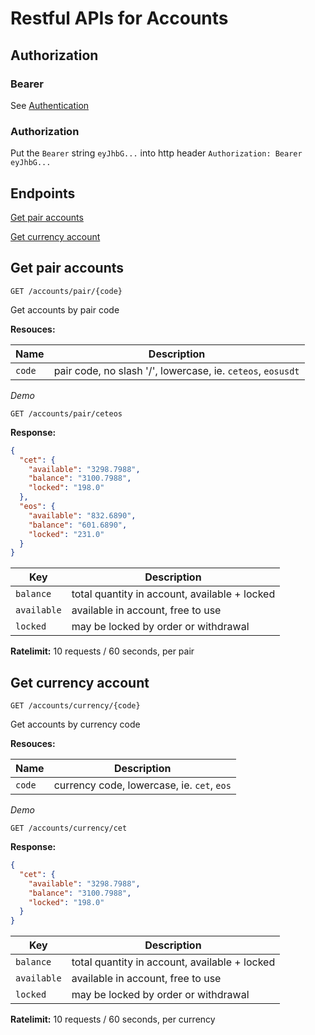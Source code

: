 # Restful APIs for Accounts

## Authorization

### Bearer
See [Authentication](./authentication.md)

### Authorization
Put the `Bearer` string `eyJhbG...` into http header `Authorization: Bearer eyJhbG...`

## Endpoints

[Get pair accounts](#get-pair-accounts)

[Get currency account](#get-currency-account)

## Get pair accounts
```
GET /accounts/pair/{code}
```
Get accounts by pair code

**Resouces:**

Name | Description
------------ | ------------
`code` | pair code, no slash '/', lowercase, ie. `ceteos`, `eosusdt`

*Demo*

```
GET /accounts/pair/ceteos
```

**Response:**
```json
{
  "cet": {
    "available": "3298.7988",
    "balance": "3100.7988",
    "locked": "198.0"
  },
  "eos": {
    "available": "832.6890",
    "balance": "601.6890",
    "locked": "231.0"
  }
}
```

Key | Description
------------ | ------------
`balance` | total quantity in account, available + locked
`available` | available in account, free to use
`locked` | may be locked by order or withdrawal

**Ratelimit:**
10 requests / 60 seconds, per pair

## Get currency account
```
GET /accounts/currency/{code}
```
Get accounts by currency code

**Resouces:**

Name | Description
------------ | ------------
`code` | currency code, lowercase, ie. `cet`, `eos`

*Demo*

```
GET /accounts/currency/cet
```

**Response:**
```json
{
  "cet": {
    "available": "3298.7988",
    "balance": "3100.7988",
    "locked": "198.0"
  }
}
```

Key | Description
------------ | ------------
`balance` | total quantity in account, available + locked
`available` | available in account, free to use
`locked` | may be locked by order or withdrawal

**Ratelimit:**
10 requests / 60 seconds, per currency
